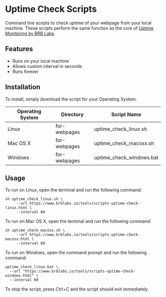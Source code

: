 # Uptime Check Scripts

Command line scripts to check uptime of your webpage from your 
local machine. These scripts perform the same function as the
core of [Uptime Monitoring by BRB Labs](https://www.brblabs.io/index.html).

## Features

- Runs on your local machine
- Allows custom interval in seconds
- Runs forever

## Installation

To install, simply download the script for your Operating System.

| Operating System | Directory    | Script Name              |
|------------------|--------------|--------------------------|
| Linux            | for-webpages | uptime_check_linux.sh    |
| Mac OS X         | for-webpages | uptime_check_macosx.sh   |
| Windows          | for-webpages | uptime_check_windows.bat |


## Usage

To run on Linux, open the terminal and run the following command:

```shell
sh uptime_check_linux.sh \
     --url https://www.brblabs.io/tools/scripts-uptime-check-linux.html \
     --interval 60
```

To run on Mac OS X, open the terminal and run the following command:

```shell
sh uptime_check_macosx.sh \
     --url https://www.brblabs.io/tools/scripts-uptime-check-macosx.html \
     --interval 60
```

To run on Windows, open the command prompt and run the following command:

```shell
uptime_check_linux.bat \
  --url "https://www.brblabs.io/tools/scripts-uptime-check-windows.html" \
  --interval 60
```

To stop the script, press Ctrl+C and the script should exit immediately.
